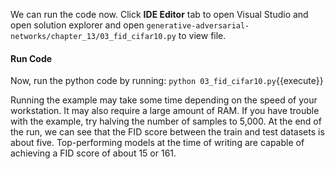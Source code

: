 We can run the code now. Click **IDE Editor** tab to open Visual Studio and open solution explorer and open `generative-adversarial-networks/chapter_13/03_fid_cifar10.py` to view file.

#### Run Code

Now, run the python code by running: `python 03_fid_cifar10.py`{{execute}}

Running the example may take some time depending on the speed of your workstation. It
may also require a large amount of RAM. If you have trouble with the example, try halving the
number of samples to 5,000. At the end of the run, we can see that the FID score between the
train and test datasets is about five. Top-performing models at the time of writing are capable
of achieving a FID score of about 15 or 161.